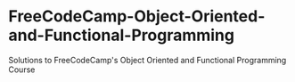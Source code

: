 # FreeCodeCamp-Object-Oriented-and-Functional-Programming
Solutions to FreeCodeCamp's Object Oriented and Functional Programming Course
